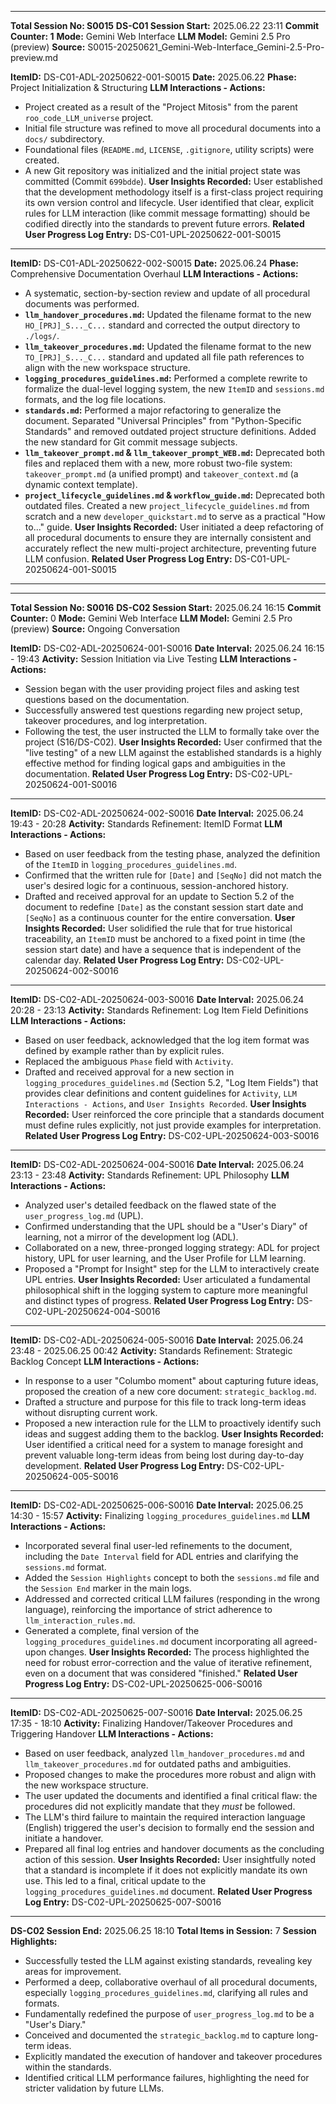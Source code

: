 ********************************************************************************
**Total Session No: S0015**
**DS-C01 Session Start:** 2025.06.22 23:11
**Commit Counter: 1**
**Mode:** Gemini Web Interface
**LLM Model:** Gemini 2.5 Pro (preview)
**Source:** S0015-20250621_Gemini-Web-Interface_Gemini-2.5-Pro-preview.md

**ItemID:** DS-C01-ADL-20250622-001-S0015
**Date:** 2025.06.22
**Phase:** Project Initialization & Structuring
**LLM Interactions - Actions:**
* Project created as a result of the "Project Mitosis" from the parent `roo_code_LLM_universe` project.
* Initial file structure was refined to move all procedural documents into a `docs/` subdirectory.
* Foundational files (`README.md`, `LICENSE`, `.gitignore`, utility scripts) were created.
* A new Git repository was initialized and the initial project state was committed (Commit `699bdde`).
**User Insights Recorded:** User established that the development methodology itself is a first-class project requiring its own version control and lifecycle. User identified that clear, explicit rules for LLM interaction (like commit message formatting) should be codified directly into the standards to prevent future errors.
**Related User Progress Log Entry:** DS-C01-UPL-20250622-001-S0015
---
**ItemID:** DS-C01-ADL-20250622-002-S0015
**Date:** 2025.06.24
**Phase:** Comprehensive Documentation Overhaul
**LLM Interactions - Actions:**
* A systematic, section-by-section review and update of all procedural documents was performed.
* **`llm_handover_procedures.md`:** Updated the filename format to the new `HO_[PRJ]_S..._C...` standard and corrected the output directory to `./logs/`.
* **`llm_takeover_procedures.md`:** Updated the filename format to the new `TO_[PRJ]_S..._C...` standard and updated all file path references to align with the new workspace structure.
* **`logging_procedures_guidelines.md`:** Performed a complete rewrite to formalize the dual-level logging system, the new `ItemID` and `sessions.md` formats, and the log file locations.
* **`standards.md`:** Performed a major refactoring to generalize the document. Separated "Universal Principles" from "Python-Specific Standards" and removed outdated project structure definitions. Added the new standard for Git commit message subjects.
* **`llm_takeover_prompt.md` & `llm_takeover_prompt_WEB.md`:** Deprecated both files and replaced them with a new, more robust two-file system: `takeover_prompt.md` (a unified prompt) and `takeover_context.md` (a dynamic context template).
* **`project_lifecycle_guidelines.md` & `workflow_guide.md`:** Deprecated both outdated files. Created a new `project_lifecycle_guidelines.md` from scratch and a new `developer_quickstart.md` to serve as a practical "How to..." guide.
**User Insights Recorded:** User initiated a deep refactoring of all procedural documents to ensure they are internally consistent and accurately reflect the new multi-project architecture, preventing future LLM confusion.
**Related User Progress Log Entry:** DS-C01-UPL-20250624-001-S0015
---
********************************************************************************
**Total Session No: S0016**
**DS-C02 Session Start:** 2025.06.24 16:15
**Commit Counter:** 0
**Mode:** Gemini Web Interface
**LLM Model:** Gemini 2.5 Pro (preview)
**Source:** Ongoing Conversation

**ItemID:** DS-C02-ADL-20250624-001-S0016
**Date Interval:** 2025.06.24 16:15 - 19:43
**Activity:** Session Initiation via Live Testing
**LLM Interactions - Actions:**
* Session began with the user providing project files and asking test questions based on the documentation.
* Successfully answered test questions regarding new project setup, takeover procedures, and log interpretation.
* Following the test, the user instructed the LLM to formally take over the project (S16/DS-C02).
**User Insights Recorded:** User confirmed that the "live testing" of a new LLM against the established standards is a highly effective method for finding logical gaps and ambiguities in the documentation.
**Related User Progress Log Entry:** DS-C02-UPL-20250624-001-S0016
---
**ItemID:** DS-C02-ADL-20250624-002-S0016
**Date Interval:** 2025.06.24 19:43 - 20:28
**Activity:** Standards Refinement: ItemID Format
**LLM Interactions - Actions:**
* Based on user feedback from the testing phase, analyzed the definition of the `ItemID` in `logging_procedures_guidelines.md`.
* Confirmed that the written rule for `[Date]` and `[SeqNo]` did not match the user's desired logic for a continuous, session-anchored history.
* Drafted and received approval for an update to Section 5.2 of the document to redefine `[Date]` as the constant session start date and `[SeqNo]` as a continuous counter for the entire conversation.
**User Insights Recorded:** User solidified the rule that for true historical traceability, an `ItemID` must be anchored to a fixed point in time (the session start date) and have a sequence that is independent of the calendar day.
**Related User Progress Log Entry:** DS-C02-UPL-20250624-002-S0016
---
**ItemID:** DS-C02-ADL-20250624-003-S0016
**Date Interval:** 2025.06.24 20:28 - 23:13
**Activity:** Standards Refinement: Log Item Field Definitions
**LLM Interactions - Actions:**
* Based on user feedback, acknowledged that the log item format was defined by example rather than by explicit rules.
* Replaced the ambiguous `Phase` field with `Activity`.
* Drafted and received approval for a new section in `logging_procedures_guidelines.md` (Section 5.2, "Log Item Fields") that provides clear definitions and content guidelines for `Activity`, `LLM Interactions - Actions`, and `User Insights Recorded`.
**User Insights Recorded:** User reinforced the core principle that a standards document must define rules explicitly, not just provide examples for interpretation.
**Related User Progress Log Entry:** DS-C02-UPL-20250624-003-S0016
---
**ItemID:** DS-C02-ADL-20250624-004-S0016
**Date Interval:** 2025.06.24 23:13 - 23:48
**Activity:** Standards Refinement: UPL Philosophy
**LLM Interactions - Actions:**
* Analyzed user's detailed feedback on the flawed state of the `user_progress_log.md` (UPL).
* Confirmed understanding that the UPL should be a "User's Diary" of learning, not a mirror of the development log (ADL).
* Collaborated on a new, three-pronged logging strategy: ADL for project history, UPL for user learning, and the User Profile for LLM learning.
* Proposed a "Prompt for Insight" step for the LLM to interactively create UPL entries.
**User Insights Recorded:** User articulated a fundamental philosophical shift in the logging system to capture more meaningful and distinct types of progress.
**Related User Progress Log Entry:** DS-C02-UPL-20250624-004-S0016
---
**ItemID:** DS-C02-ADL-20250624-005-S0016
**Date Interval:** 2025.06.24 23:48 - 2025.06.25 00:42
**Activity:** Standards Refinement: Strategic Backlog Concept
**LLM Interactions - Actions:**
* In response to a user "Columbo moment" about capturing future ideas, proposed the creation of a new core document: `strategic_backlog.md`.
* Drafted a structure and purpose for this file to track long-term ideas without disrupting current work.
* Proposed a new interaction rule for the LLM to proactively identify such ideas and suggest adding them to the backlog.
**User Insights Recorded:** User identified a critical need for a system to manage foresight and prevent valuable long-term ideas from being lost during day-to-day development.
**Related User Progress Log Entry:** DS-C02-UPL-20250624-005-S0016
---
**ItemID:** DS-C02-ADL-20250625-006-S0016
**Date Interval:** 2025.06.25 14:30 - 15:57
**Activity:** Finalizing `logging_procedures_guidelines.md`
**LLM Interactions - Actions:**
* Incorporated several final user-led refinements to the document, including the `Date Interval` field for ADL entries and clarifying the `sessions.md` format.
* Added the `Session Highlights` concept to both the `sessions.md` file and the `Session End` marker in the main logs.
* Addressed and corrected critical LLM failures (responding in the wrong language), reinforcing the importance of strict adherence to `llm_interaction_rules.md`.
* Generated a complete, final version of the `logging_procedures_guidelines.md` document incorporating all agreed-upon changes.
**User Insights Recorded:** The process highlighted the need for robust error-correction and the value of iterative refinement, even on a document that was considered "finished."
**Related User Progress Log Entry:** DS-C02-UPL-20250625-006-S0016
---
**ItemID:** DS-C02-ADL-20250625-007-S0016
**Date Interval:** 2025.06.25 17:35 - 18:10
**Activity:** Finalizing Handover/Takeover Procedures and Triggering Handover
**LLM Interactions - Actions:**
* Based on user feedback, analyzed `llm_handover_procedures.md` and `llm_takeover_procedures.md` for outdated paths and ambiguities.
* Proposed changes to make the procedures more robust and align with the new workspace structure.
* The user updated the documents and identified a final critical flaw: the procedures did not explicitly mandate that they *must* be followed.
* The LLM's third failure to maintain the required interaction language (English) triggered the user's decision to formally end the session and initiate a handover.
* Prepared all final log entries and handover documents as the concluding action of this session.
**User Insights Recorded:** User insightfully noted that a standard is incomplete if it does not explicitly mandate its own use. This led to a final, critical update to the `logging_procedures_guidelines.md` document.
**Related User Progress Log Entry:** DS-C02-UPL-20250625-007-S0016
---
**DS-C02 Session End:** 2025.06.25 18:10
**Total Items in Session:** 7
**Session Highlights:**
* Successfully tested the LLM against existing standards, revealing key areas for improvement.
* Performed a deep, collaborative overhaul of all procedural documents, especially `logging_procedures_guidelines.md`, clarifying all rules and formats.
* Fundamentally redefined the purpose of `user_progress_log.md` to be a "User's Diary."
* Conceived and documented the `strategic_backlog.md` to capture long-term ideas.
* Explicitly mandated the execution of handover and takeover procedures within the standards.
* Identified critical LLM performance failures, highlighting the need for stricter validation by future LLMs.